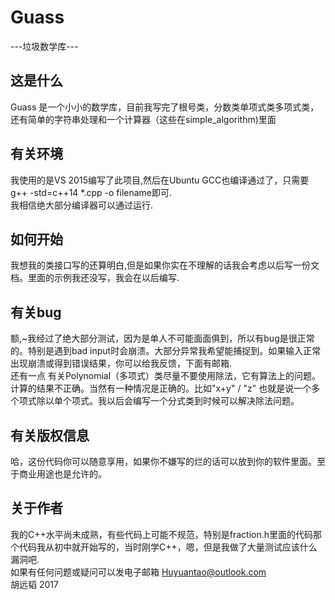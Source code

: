 # Guass
---垃圾数学库---
## 这是什么
Guass 是一个小小的数学库，目前我写完了根号类，分数类单项式类多项式类，还有简单的字符串处理和一个计算器（这些在simple_algorithm)里面
## 有关环境
我使用的是VS 2015编写了此项目,然后在Ubuntu GCC也编译通过了，只需要 g++ -std=c++14 *.cpp -o filename即可.<br />
我相信绝大部分编译器可以通过运行.
## 如何开始
我想我的类接口写的还算明白,但是如果你实在不理解的话我会考虑以后写一份文档。里面的示例我还没写，我会在以后编写.
## 有关bug
额,~我经过了绝大部分测试，因为是单人不可能面面俱到，所以有bug是很正常的。特别是遇到bad input时会崩溃。大部分异常我希望能捕捉到。如果输入正常出现崩溃或得到错误结果，你可以给我反馈，下面有邮箱. <br />
还有一点 有关Polynomial（多项式）类尽量不要使用除法，它有算法上的问题。计算的结果不正确。当然有一种情况是正确的。比如"x+y" / "z" 也就是说一个多个项式除以单个项式。我以后会编写一个分式类到时候可以解决除法问题。
## 有关版权信息
哈，这份代码你可以随意享用，如果你不嫌写的烂的话可以放到你的软件里面。至于商业用途也是允许的。
## 关于作者
我的C++水平尚未成熟，有些代码上可能不规范，特别是fraction.h里面的代码那个代码我从初中就开始写的，当时刚学C++，嗯，但是我做了大量测试应该什么漏洞吧.<br />
如果有任何问题或疑问可以发电子邮箱 Huyuantao@outlook.com<br />
胡远韬 2017
